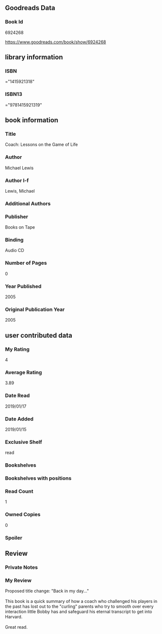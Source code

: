 <!-- This template shows how to bulk convert all columns of data into one markdown file -->
<!-- caveat: KeyError if there's a mismatch. Empty values output nothing -->

## Goodreads Data

### Book Id 

6924268

https://www.goodreads.com/book/show/6924268

## library information

### ISBN 
="1415921318"

### ISBN13 
="9781415921319"

## book information

### Title
Coach: Lessons on the Game of Life

### Author 
Michael   Lewis

### Author l-f 
Lewis, Michael

### Additional Authors


### Publisher 
Books on Tape

### Binding
Audio CD

### Number of Pages
0

### Year Published
2005

### Original Publication Year 
2005

## user contributed data

### My Rating
4

### Average Rating
3.89

### Date Read
2019/01/17

### Date Added
2019/01/15

### Exclusive Shelf
read

### Bookshelves


### Bookshelves with positions


### Read Count
1

### Owned Copies
0

### Spoiler 


## Review

### Private Notes


### My Review
Proposed title change: "Back in my day..."<br/><br/>This book is a quick summary of how a coach who challenged his players in the past has lost out to the "curling" parents who try to smooth over every interaction little Bobby has and safeguard his eternal transcript to get into Harvard.<br/><br/>Great read.